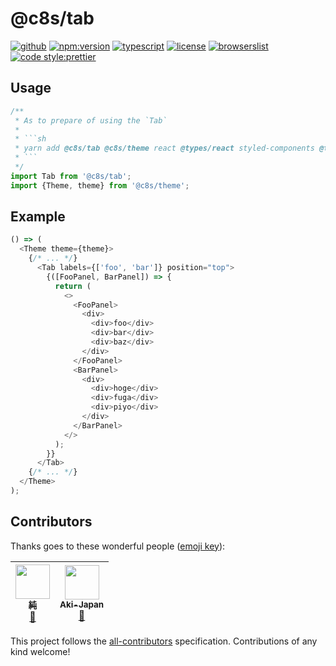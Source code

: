 

# @c8s/tab

[![github](https://badgen.net/badge//nju33,c8s/000?icon=github&list=1)](https://github.com/nju33/c8s/tree/master/components/tab)
[![npm:version](https://badgen.net/badge//wip/ef753a?icon=npm)](https://www.npmjs.com/package/@c8s/tab)
[![typescript](https://badgen.net/badge/lang/typescript/0376c6?icon=npm)](https://www.typescriptlang.org/)
[![license](https://badgen.net/npm/license/@c8s/tab)](https://github.com/nju33/c8s/blob/master/LICENSE)
[![browserslist](https://badgen.net/badge/browserslist/chrome,edge/ffd539?list=1)](https://browserl.ist/?q=last+1+chrome+version%2C+last+1+edge+version)
[![code style:prettier](https://badgen.net/badge//prettier/ff69b3?label=code%20style)](https://github.com/prettier/prettier)

<!-- [![npm:version](https://badgen.net/npm/v/c8s/tab?icon=npm&label=)](https://www.npmjs.com/package/@c8s/tab) -->
<!-- [![document:typedoc](https://badgen.net/badge/document/typedoc/9602ff)](https://docs--pilaf.netlify.com/) -->
<!-- [![ci:status](https://badgen.net/circleci/github/nju33/c8s)](https://circleci.com/gh/nju33/c8s) -->

## Usage

```ts
/**
 * As to prepare of using the `Tab`
 * 
 * ```sh
 * yarn add @c8s/tab @c8s/theme react @types/react styled-components @types/styled-components
 * ```
 */
import Tab from '@c8s/tab';
import {Theme, theme} from '@c8s/theme';
```

## Example

```ts
() => (
  <Theme theme={theme}>
    {/* ... */}
      <Tab labels={['foo', 'bar']} position="top">
        {([FooPanel, BarPanel]) => {
          return (
            <>
              <FooPanel>
                <div>
                  <div>foo</div>
                  <div>bar</div>
                  <div>baz</div>
                </div>
              </FooPanel>
              <BarPanel>
                <div>
                  <div>hoge</div>
                  <div>fuga</div>
                  <div>piyo</div>
                </div>
              </BarPanel>
            </>
          );
        }}
      </Tab>
    {/* ... */}
  </Theme>
);
```

## Contributors

Thanks goes to these wonderful people ([emoji key](https://github.com/kentcdodds/all-contributors#emoji-key)):

<!-- ALL-CONTRIBUTORS-LIST:START - Do not remove or modify this section -->
<!-- prettier-ignore -->
| [<img src="https://avatars2.githubusercontent.com/u/15901038?v=4" width="55px;"/><br /><sub><b>純</b></sub>](https://nju33.com/)<br />[📖](https://github.com/nju33/c8s/commits?author=nju33 "Documentation") | [<img src="https://avatars0.githubusercontent.com/u/42718835?v=4" width="55px;"/><br /><sub><b>Aki-Japan</b></sub>](https://github.com/Aki-Japan)<br />[📖](https://github.com/nju33/c8s/commits?author=Aki-Japan "Documentation") |
| :---: | :---: |
<!-- ALL-CONTRIBUTORS-LIST:END -->

This project follows the [all-contributors](https://github.com/kentcdodds/all-contributors) specification. Contributions of any kind welcome!